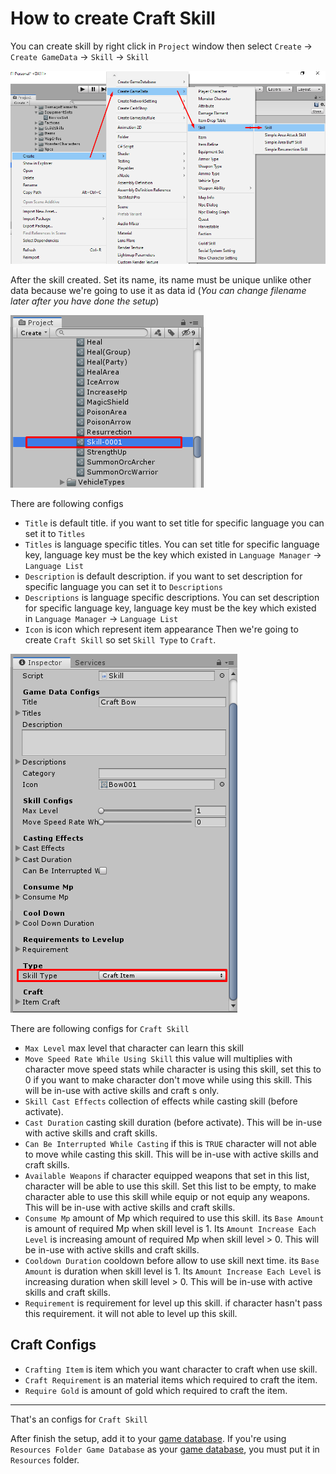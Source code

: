 # How to create Craft Skill

You can create skill by right click in `Project` window then select `Create` -> `Create GameData` -> `Skill` -> `Skill`

![](../images/skills/001.png)

After the skill created. Set its name, its name must be unique unlike other data because we're going to use it as data id (*You can change filename later after you have done the setup*)

![](../images/skills/002.png)

There are following configs

- `Title` is default title. if you want to set title for specific language you can set it to `Titles`
- `Titles` is language specific titles. You can set title for specific language key, language key must be the key which existed in `Language Manager` -> `Language List`
- `Description` is default description. if you want to set description for specific language you can set it to `Descriptions`
- `Descriptions` is language specific descriptions. You can set description for specific language key, language key must be the key which existed in `Language Manager` -> `Language List`
- `Icon` is icon which represent item appearance
Then we're going to create `Craft Skill` so set `Skill Type` to `Craft`.

![](../images/skills/003-4.png)

There are following configs for `Craft Skill`

- `Max Level` max level that character can learn this skill
- `Move Speed Rate While Using Skill` this value will multiplies with character move speed stats while character is using this skill, set this to 0 if you want to make character don't move while using this skill. This will be in-use with active skills and craft s only.
- `Skill Cast Effects` collection of effects while casting skill (before activate).
- `Cast Duration` casting skill duration (before activate). This will be in-use with active skills and craft skills.
- `Can Be Interrupted While Casting` if this is `TRUE` character will not able to move while casting this skill. This will be in-use with active skills and craft skills.
- `Available Weapons` if character equipped weapons that set in this list, character will be able to use this skill. Set this list to be empty, to make character able to use this skill while equip or not equip any weapons. This will be in-use with active skills and craft skills.
- `Consume Mp` amount of Mp which required to use this skill. its `Base Amount` is amount of required Mp when skill level is 1. Its `Amount Increase Each Level` is increasing amount of required Mp when skill level > 0. This will be in-use with active skills and craft skills.
- `Cooldown Duration` cooldown before allow to use skill next time. its `Base Amount` is duration when skill level is 1. Its `Amount Increase Each Level` is increasing duration when skill level > 0. This will be in-use with active skills and craft skills.
- `Requirement` is requirement for level up this skill. if character hasn't pass this requirement. it will not able to level up this skill.
## Craft Configs

- `Crafting Item` is item which you want character to craft when use skill.
- `Craft Requirement` is an material items which required to craft the item.
- `Require Gold` is amount of gold which required to craft the item.

* * *

That's an configs for `Craft Skill`

After finish the setup, add it to your [game database](pages/103-game-database.md). If you're using `Resources Folder Game Database` as your [game database](pages/103-game-database.md), you must put it in `Resources` folder.